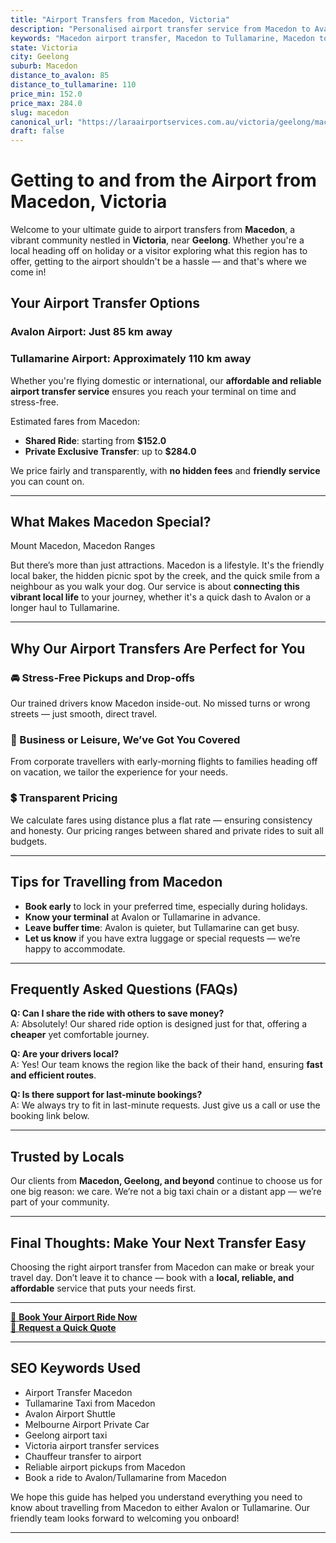 ```yaml
---
title: "Airport Transfers from Macedon, Victoria"
description: "Personalised airport transfer service from Macedon to Avalon and Tullamarine airports. Enjoy a smooth, affordable ride with us!"
keywords: "Macedon airport transfer, Macedon to Tullamarine, Macedon to Avalon, airport taxi Macedon, private airport transfer Macedon, shared ride Macedon, Macedon transfers, airport shuttle Macedon, book Macedon airport taxi, affordable Macedon airport transfer, Macedon airport transfer service, airport transfer Geelong, airport transfer Melbourne, Melbourne airport taxi, airport transfers Victoria, Tullamarine airport shuttle, Avalon airport transfers, Melbourne private transfer, airport transport services Melbourne"
state: Victoria
city: Geelong
suburb: Macedon
distance_to_avalon: 85
distance_to_tullamarine: 110
price_min: 152.0
price_max: 284.0
slug: macedon
canonical_url: "https://laraairportservices.com.au/victoria/geelong/macedon/"
draft: false
---
```


# Getting to and from the Airport from Macedon, Victoria

Welcome to your ultimate guide to airport transfers from **Macedon**, a vibrant community nestled in **Victoria**, near **Geelong**. Whether you're a local heading off on holiday or a visitor exploring what this region has to offer, getting to the airport shouldn't be a hassle — and that's where we come in!

## Your Airport Transfer Options

### Avalon Airport: Just 85 km away  
### Tullamarine Airport: Approximately 110 km away

Whether you're flying domestic or international, our **affordable and reliable airport transfer service** ensures you reach your terminal on time and stress-free.

Estimated fares from Macedon:
- **Shared Ride**: starting from **$152.0**
- **Private Exclusive Transfer**: up to **$284.0**

We price fairly and transparently, with **no hidden fees** and **friendly service** you can count on.

---

## What Makes Macedon Special?

Mount Macedon, Macedon Ranges

But there’s more than just attractions. Macedon is a lifestyle. It's the friendly local baker, the hidden picnic spot by the creek, and the quick smile from a neighbour as you walk your dog. Our service is about **connecting this vibrant local life** to your journey, whether it's a quick dash to Avalon or a longer haul to Tullamarine.

---

## Why Our Airport Transfers Are Perfect for You

### 🚘 Stress-Free Pickups and Drop-offs
Our trained drivers know Macedon inside-out. No missed turns or wrong streets — just smooth, direct travel.

### 💼 Business or Leisure, We’ve Got You Covered
From corporate travellers with early-morning flights to families heading off on vacation, we tailor the experience for your needs.

### 💲 Transparent Pricing
We calculate fares using distance plus a flat rate — ensuring consistency and honesty. Our pricing ranges between shared and private rides to suit all budgets.

---

## Tips for Travelling from Macedon

- **Book early** to lock in your preferred time, especially during holidays.
- **Know your terminal** at Avalon or Tullamarine in advance.
- **Leave buffer time**: Avalon is quieter, but Tullamarine can get busy.
- **Let us know** if you have extra luggage or special requests — we’re happy to accommodate.

---

## Frequently Asked Questions (FAQs)

**Q: Can I share the ride with others to save money?**  
A: Absolutely! Our shared ride option is designed just for that, offering a **cheaper** yet comfortable journey.

**Q: Are your drivers local?**  
A: Yes! Our team knows the region like the back of their hand, ensuring **fast and efficient routes**.

**Q: Is there support for last-minute bookings?**  
A: We always try to fit in last-minute requests. Just give us a call or use the booking link below.

---

## Trusted by Locals

Our clients from **Macedon, Geelong, and beyond** continue to choose us for one big reason: we care. We’re not a big taxi chain or a distant app — we’re part of your community.

---

## Final Thoughts: Make Your Next Transfer Easy

Choosing the right airport transfer from Macedon can make or break your travel day. Don’t leave it to chance — book with a **local, reliable, and affordable** service that puts your needs first.

---

[📅 **Book Your Airport Ride Now**](https://laraairportservices.square.site/s/appointments)  
[📧 **Request a Quick Quote**](https://laraairportservices.square.site/contact-us)

---

## SEO Keywords Used
- Airport Transfer Macedon
- Tullamarine Taxi from Macedon
- Avalon Airport Shuttle
- Melbourne Airport Private Car
- Geelong airport taxi
- Victoria airport transfer services
- Chauffeur transfer to airport
- Reliable airport pickups from Macedon
- Book a ride to Avalon/Tullamarine from Macedon

We hope this guide has helped you understand everything you need to know about travelling from Macedon to either Avalon or Tullamarine. Our friendly team looks forward to welcoming you onboard!

---
